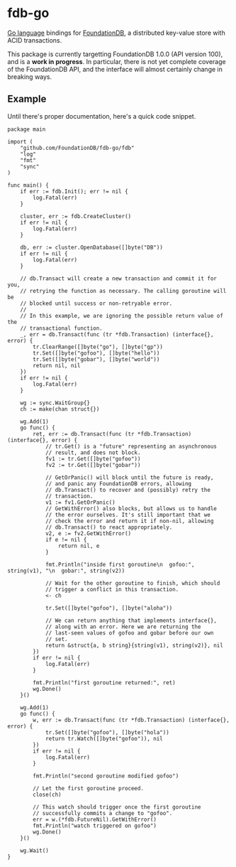 fdb-go
======

[Go language](http://golang.org) bindings for [FoundationDB](https://foundationdb.com), a distributed key-value store with ACID transactions.

This package is currently targetting FoundationDB 1.0.0 (API version 100), and is a **work in progress**. In particular, there is not yet complete coverage of the FoundationDB API, and the interface will almost certainly change in breaking ways.

Example
-------

Until there's proper documentation, here's a quick code snippet.

    package main

    import (
    	"github.com/FoundationDB/fdb-go/fdb"
    	"log"
    	"fmt"
    	"sync"
    )

    func main() {
    	if err := fdb.Init(); err != nil {
    		log.Fatal(err)
    	}

    	cluster, err := fdb.CreateCluster()
    	if err != nil {
    		log.Fatal(err)
    	}

    	db, err := cluster.OpenDatabase([]byte("DB"))
    	if err != nil {
    		log.Fatal(err)
    	}

    	// db.Transact will create a new transaction and commit it for you,
    	// retrying the function as necessary. The calling goroutine will be
    	// blocked until success or non-retryable error.
    	//
    	// In this example, we are ignoring the possible return value of the
    	// transactional function.
    	_, err = db.Transact(func (tr *fdb.Transaction) (interface{}, error) {
    		tr.ClearRange([]byte("go"), []byte("gp"))
    		tr.Set([]byte("gofoo"), []byte("hello"))
    		tr.Set([]byte("gobar"), []byte("world"))
    		return nil, nil
    	})
    	if err != nil {
    		log.Fatal(err)
    	}

    	wg := sync.WaitGroup{}
    	ch := make(chan struct{})

    	wg.Add(1)
    	go func() {
    		ret, err := db.Transact(func (tr *fdb.Transaction) (interface{}, error) {
    			// tr.Get() is a "future" representing an asynchronous
    			// result, and does not block.
    			fv1 := tr.Get([]byte("gofoo"))
    			fv2 := tr.Get([]byte("gobar"))

    			// GetOrPanic() will block until the future is ready,
    			// and panic any FoundationDB errors, allowing
    			// db.Transact() to recover and (possibly) retry the
    			// transaction.
    			v1 := fv1.GetOrPanic()
    			// GetWithError() also blocks, but allows us to handle
    			// the error ourselves. It's still important that we
    			// check the error and return it if non-nil, allowing
    			// db.Transact() to react appropriately.
    			v2, e := fv2.GetWithError()
    			if e != nil {
    				return nil, e
    			}

    			fmt.Println("inside first goroutine\n  gofoo:", string(v1), "\n  gobar:", string(v2))

    			// Wait for the other goroutine to finish, which should
    			// trigger a conflict in this transaction.
    			<- ch

    			tr.Set([]byte("gofoo"), []byte("aloha"))

    			// We can return anything that implements interface{},
    			// along with an error. Here we are returning the
    			// last-seen values of gofoo and gobar before our own
    			// set.
    			return &struct{a, b string}{string(v1), string(v2)}, nil
    		})
    		if err != nil {
    			log.Fatal(err)
    		}

    		fmt.Println("first goroutine returned:", ret)
    		wg.Done()
    	}()

    	wg.Add(1)
    	go func() {
    		w, err := db.Transact(func (tr *fdb.Transaction) (interface{}, error) {
    			tr.Set([]byte("gofoo"), []byte("hola"))
    			return tr.Watch([]byte("gofoo")), nil
    		})
    		if err != nil {
    			log.Fatal(err)
    		}

    		fmt.Println("second goroutine modified gofoo")

    		// Let the first goroutine proceed.
    		close(ch)

    		// This watch should trigger once the first goroutine
    		// successfully commits a change to "gofoo".
    		err = w.(*fdb.FutureNil).GetWithError()
    		fmt.Println("watch triggered on gofoo")
    		wg.Done()
    	}()

    	wg.Wait()
    }
